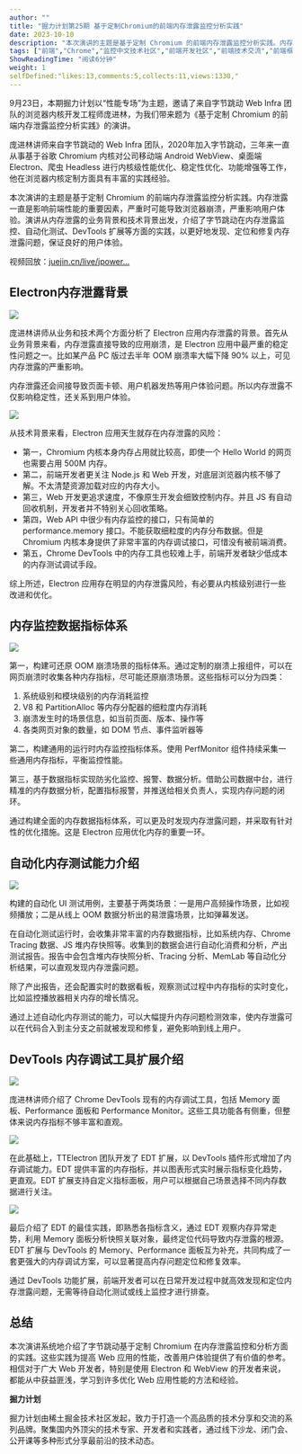 ```yaml
---
author: ""
title: "掘力计划第25期 基于定制Chromium的前端内存泄露监控分析实践"
date: 2023-10-10
description: "本次演讲的主题是基于定制 Chromium 的前端内存泄露监控分析实践。内存泄露一直是影响前端性能的重要因素，严重时可能导致浏览器崩溃，严重影响用户体验。演讲从内存泄露的业务背景和技术背景出发"
tags: ["前端","Chrome","监控中文技术社区","前端开发社区","前端技术交流","前端框架教程","JavaScript 学习资源","CSS 技巧与最佳实践","HTML5 最新动态","前端工程师职业发展","开源前端项目","前端技术趋势"]
ShowReadingTime: "阅读6分钟"
weight: 1
selfDefined:"likes:13,comments:5,collects:11,views:1330,"
---
```

9月23日，本期掘力计划以“性能专场”为主题，邀请了来自字节跳动 Web Infra 团队的浏览器内核开发工程师庞进林，为我们带来题为《基于定制 Chromium 的前端内存泄露监控分析实践》的演讲。

庞进林讲师来自字节跳动的 Web Infra 团队，2020年加入字节跳动，三年来一直从事基于谷歌 Chromium 内核对公司移动端 Android WebView、桌面端 Electron、爬虫 Headless 进行内核级性能优化、稳定性优化、功能增强等工作，他在浏览器内核定制方面具有丰富的实践经验。

本次演讲的主题是基于定制 Chromium 的前端内存泄露监控分析实践。内存泄露一直是影响前端性能的重要因素，严重时可能导致浏览器崩溃，严重影响用户体验。演讲从内存泄露的业务背景和技术背景出发，介绍了字节跳动在内存泄露监控、自动化测试、DevTools 扩展等方面的实践，以更好地发现、定位和修复内存泄露问题，保证良好的用户体验。

视频回放：[juejin.cn/live/jpower…](https://juejin.cn/live/jpowermeetup25 "https://juejin.cn/live/jpowermeetup25")

Electron内存泄露背景
--------------

![](/images/jueJin/a42c1c4483ec48b.png)

庞进林讲师从业务和技术两个方面分析了 Electron 应用内存泄露的背景。首先从业务背景来看，内存泄露直接导致的应用崩溃，是 Electron 应用中最严重的稳定性问题之一。比如某产品 PC 版过去半年 OOM 崩溃率大幅下降 90% 以上，可见内存泄露的严重影响。

内存泄露还会间接导致页面卡顿、用户机器发热等用户体验问题。所以内存泄露不仅影响稳定性，还关系到用户体验。

![](/images/jueJin/420a9231fb8946e.png)

从技术背景来看，Electron 应用天生就存在内存泄露的风险：

*   第一，Chromium 内核本身内存占用就比较高，即使一个 Hello World 的网页也需要占用 500M 内存。
*   第二，前端开发者更关注 Node.js 和 Web 开发，对底层浏览器内核不够了解。不太清楚资源加载对应的内存大小。
*   第三，Web 开发更追求速度，不像原生开发会细致控制内存。并且 JS 有自动回收机制，开发者并不特别关心回收策略。
*   第四，Web API 中很少有内存监控的接口，只有简单的 performance.memory 接口。不能获取细粒度的内存分布数据。但是 Chromium 内核本身提供了非常丰富的内存调试接口，可惜没有被前端消费。
*   第五，Chrome DevTools 中的内存工具也较难上手，前端开发者缺少低成本的内存测试调试手段。

综上所述，Electron 应用存在明显的内存泄露风险，有必要从内核级别进行一些改进和优化。

内存监控数据指标体系
----------

![](/images/jueJin/e9648dcef7824ae.png)

第一，构建可还原 OOM 崩溃场景的指标体系。通过定制的崩溃上报组件，可以在网页崩溃时收集各种内存指标，尽可能还原崩溃场景。这些指标可以分为四类：

1.  系统级别和模块级别的内存消耗监控
2.  V8 和 PartitionAlloc 等内存分配器的细粒度内存消耗
3.  崩溃发生时的场景信息，如当前页面、版本、操作等
4.  各类网页对象的数量，如 DOM 节点、事件监听器等

第二，构建通用的运行时内存监控指标体系。使用 PerfMonitor 组件持续采集一些通用内存指标，平衡监控性能。

第三，基于数据指标实现防劣化监控、报警、数据分析。借助公司数据中台，进行精准的内存数据分析，配置指标报警，并推送给相关负责人，实现内存问题的闭环。

通过构建全面的内存数据指标体系，可以更及时发现内存泄露问题，并采取有针对性的优化措施。这是 Electron 应用优化内存的重要一环。

自动化内存测试能力介绍
-----------

![](/images/jueJin/bf302006e6fe41f.png)

构建的自动化 UI 测试用例，主要基于两类场景：一是用户高频操作场景，比如视频播放；二是从线上 OOM 数据分析出的易泄露场景，比如弹幕发送。

在自动化测试运行时，会收集非常丰富的内存数据指标，比如系统内存、Chrome Tracing 数据、JS 堆内存快照等。收集到的数据会进行自动化消费和分析，产出测试报告。报告中会包含堆内存快照分析、Tracing 分析、MemLab 等自动化分析结果，可以直观发现内存泄露问题。

除了产出报告，还会配置实时的数据看板，观察测试过程中内存指标的实时变化，比如监控播放器相关内存的增长情况。

通过上述自动化内存测试的能力，可以大幅提升内存问题检测效率，使内存泄露可以在代码合入到主分支之前就被发现和修复，避免影响到线上用户。

DevTools 内存调试工具扩展介绍
-------------------

![](/images/jueJin/5926e52cc3b8485.png)

庞进林讲师介绍了 Chrome DevTools 现有的内存调试工具，包括 Memory 面板、Performance 面板和 Performance Monitor。这些工具功能各有侧重，但整体来说内存指标不够丰富和直观。

![](/images/jueJin/a59405efb6244f4.png)

在此基础上，TTElectron 团队开发了 EDT 扩展，以 DevTools 插件形式增加了内存调试能力。EDT 提供丰富的内存指标，并以图表形式实时展示指标变化趋势，更直观。EDT 扩展支持自定义指标面板，用户可以根据自己场景选择不同内存数据进行关注。

![](/images/jueJin/d98f299f2933414.png)

最后介绍了 EDT 的最佳实践，即熟悉各指标含义，通过 EDT 观察内存异常走势，利用 Memory 面板分析快照关联对象，最终定位代码导致内存泄露的根源。EDT 扩展与 DevTools 的 Memory、Performance 面板互为补充，共同构成了一套更强大的内存调试方案，可以显著提高内存问题定位和修复效率。

通过 DevTools 功能扩展，前端开发者可以在日常开发过程中就高效发现和定位内存泄露问题，无需等待自动化测试或线上监控才进行排查。

总结
--

本次演讲系统地介绍了字节跳动基于定制 Chromium 在内存泄露监控和分析方面的实践。这些实践为提高 Web 应用的性能，改善用户体验提供了有价值的参考。相信对于广大 Web 开发者，特别是使用 Electron 和 WebView 的开发者来说，都能从中获益匪浅，学习到许多优化 Web 应用性能的方法和经验。

**掘力计划**

掘力计划由稀土掘金技术社区发起，致力于打造一个高品质的技术分享和交流的系列品牌。聚集国内外顶尖的技术专家、开发者和实践者，通过线下沙龙、闭门会、公开课等多种形式分享最前沿的技术动态。